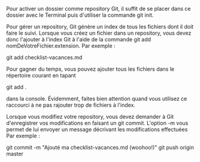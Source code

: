 Pour activer un dossier comme repository Git, il suffit de se placer dans ce dossier avec le Terminal puis d'utiliser la commande git init. 

Pour gérer un repository, Git génère un index de tous les fichiers dont il doit faire le suivi. Lorsque vous créez un fichier dans un repository, vous devez donc l'ajouter à l'index Git à l'aide de la commande git add nomDeVotreFichier.extension. Par exemple :

git add checklist-vacances.md

Pour gagner du temps, vous pouvez ajouter tous les fichiers dans le répertoire courant en tapant

git add .

dans la console. Évidemment, faites bien attention quand vous utilisez ce raccourci à ne pas rajouter trop de fichiers à l'index.

Lorsque vous modifiez votre repository, vous devez demander à Git d'enregistrer vos modifications en faisant un git commit. L'option -m vous permet de lui envoyer un message décrivant les modifications effectuées
Par exemple : 

git commit -m "Ajouté ma checklist-vacances.md (woohoo!)" 
git push origin master